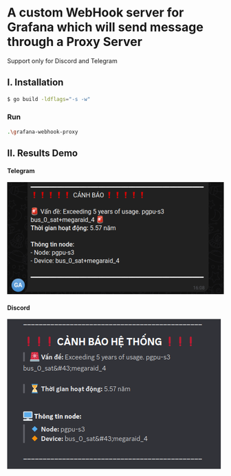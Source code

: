 # A custom WebHook server for Grafana which will send message through a Proxy Server

Support only for Discord and Telegram

## I. Installation
```bash
$ go build -ldflags="-s -w"
```

### Run
```bash
.\grafana-webhook-proxy
```

## II. Results Demo
#### Telegram
![TELEGRAM NOTIFY](screenshot/telegram-notify.png)

#### Discord
![DISCORD NOTIFY](screenshot/discord-notify.png)